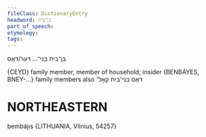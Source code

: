 ```yaml
---
fileClass: DictionaryEntry
headword: בן־בית
part_of_speech: 
etymology: 
tags: 
---
```

בן־בית
בני־…
דער/דאָס

{CEYD}
family member, member of household; insider {BENBÁYES, BNEY-...}
family members also	דאָס בני־בית קאָל׳

NORTHEASTERN
==============

bembájɩs {LITHUANIA, Vilnius, 54257}